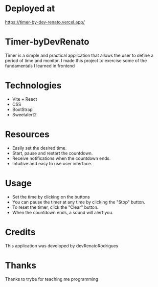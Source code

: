# Deployed at
 https://timer-by-dev-renato.vercel.app/
# Timer-byDevRenato

Timer is a simple and practical application that allows the user to define a period of time and monitor.
I made this project to exercise some of the fundamentals I learned in frontend

# Technologies

* Vite + React
* CSS
* BootStrap 
* Sweetalert2

# Resources

* Easily set the desired time.
* Start, pause and restart the countdown.
* Receive notifications when the countdown ends.
* Intuitive and easy to use user interface.

# Usage

* Set the time by clicking on the buttons
* You can pause the timer at any time by clicking the "Stop" button.
* To reset the timer, click the "Clear" button.
* When the countdown ends, a sound will alert you.

# Credits
This application was developed by devRenatoRodrigues

# Thanks
Thanks to trybe for teaching me programming